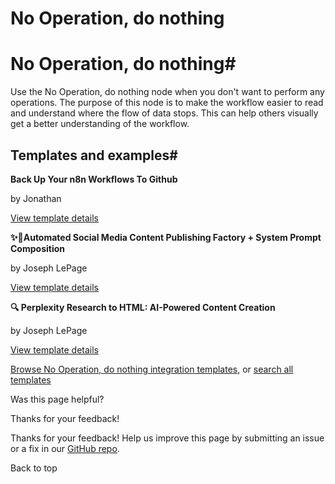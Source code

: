 # No Operation, do nothing

[ ](https://github.com/n8n-io/n8n-docs/edit/main/docs/integrations/builtin/core-nodes/n8n-nodes-base.noop.md "Edit this page")

# No Operation, do nothing#

Use the No Operation, do nothing node when you don't want to perform any operations. The purpose of this node is to make the workflow easier to read and understand where the flow of data stops. This can help others visually get a better understanding of the workflow.

## Templates and examples#

**Back Up Your n8n Workflows To Github**

by Jonathan

[View template details](https://n8n.io/workflows/1534-back-up-your-n8n-workflows-to-github/)

**✨🩷Automated Social Media Content Publishing Factory + System Prompt Composition**

by Joseph LePage

[View template details](https://n8n.io/workflows/3135-automated-social-media-content-publishing-factory-system-prompt-composition/)

**🔍 Perplexity Research to HTML: AI-Powered Content Creation**

by Joseph LePage

[View template details](https://n8n.io/workflows/2682-perplexity-research-to-html-ai-powered-content-creation/)

[Browse No Operation, do nothing integration templates](https://n8n.io/integrations/no-operation-do-nothing/), or [search all templates](https://n8n.io/workflows/)

Was this page helpful? 

Thanks for your feedback! 

Thanks for your feedback! Help us improve this page by submitting an issue or a fix in our [GitHub repo](https://github.com/n8n-io/n8n-docs). 

Back to top 
